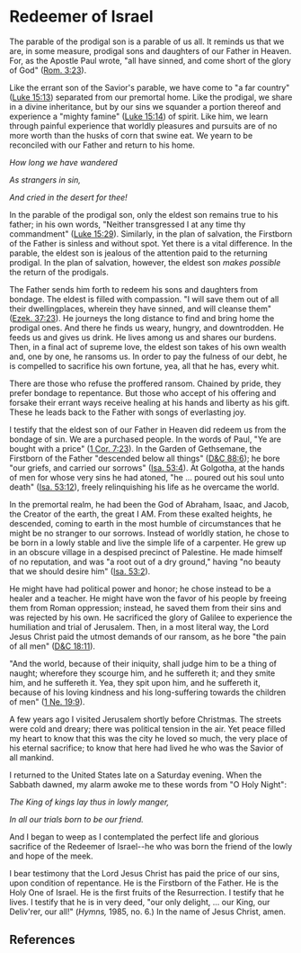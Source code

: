 # Redeemer of Israel

The parable of the prodigal son is a parable of us all. It reminds us that we
are, in some measure, prodigal sons and daughters of our Father in Heaven.
For, as the Apostle Paul wrote, "all have sinned, and come short of the glory
of God" ([Rom. 3:23](/scriptures/nt/rom/3.23?lang=eng#22)).

Like the errant son of the Savior's parable, we have come to "a far country"
([Luke 15:13](/scriptures/nt/luke/15.13?lang=eng#12)) separated from our
premortal home. Like the prodigal, we share in a divine inheritance, but by
our sins we squander a portion thereof and experience a "mighty famine" ([Luke
15:14](/scriptures/nt/luke/15.14?lang=eng#13)) of spirit. Like him, we learn
through painful experience that worldly pleasures and pursuits are of no more
worth than the husks of corn that swine eat. We yearn to be reconciled with
our Father and return to his home.

_How long we have wandered_

_As strangers in sin,_

_And cried in the desert for thee!_

In the parable of the prodigal son, only the eldest son remains true to his
father; in his own words, "Neither transgressed I at any time thy commandment"
([Luke 15:29](/scriptures/nt/luke/15.29?lang=eng#28)). Similarly, in the plan
of salvation, the Firstborn of the Father is sinless and without spot. Yet
there is a vital difference. In the parable, the eldest son is jealous of the
attention paid to the returning prodigal. In the plan of salvation, however,
the eldest son _makes possible_ the return of the prodigals.

The Father sends him forth to redeem his sons and daughters from bondage. The
eldest is filled with compassion. "I will save them out of all their
dwellingplaces, wherein they have sinned, and will cleanse them" ([Ezek.
37:23](/scriptures/ot/ezek/37.23?lang=eng#22)). He journeys the long distance
to find and bring home the prodigal ones. And there he finds us weary, hungry,
and downtrodden. He feeds us and gives us drink. He lives among us and shares
our burdens. Then, in a final act of supreme love, the eldest son takes of his
own wealth and, one by one, he ransoms us. In order to pay the fulness of our
debt, he is compelled to sacrifice his own fortune, yea, all that he has,
every whit.

There are those who refuse the proffered ransom. Chained by pride, they prefer
bondage to repentance. But those who accept of his offering and forsake their
errant ways receive healing at his hands and liberty as his gift. These he
leads back to the Father with songs of everlasting joy.

I testify that the eldest son of our Father in Heaven did redeem us from the
bondage of sin. We are a purchased people. In the words of Paul, "Ye are
bought with a price" ([1 Cor. 7:23](/scriptures/nt/1-cor/7.23?lang=eng#22)).
In the Garden of Gethsemane, the Firstborn of the Father "descended below all
things" ([D&amp;C 88:6](/scriptures/dc-testament/dc/88.6?lang=eng#5)); he bore
"our griefs, and carried our sorrows" ([Isa.
53:4](/scriptures/ot/isa/53.4?lang=eng#3)). At Golgotha, at the hands of men
for whose very sins he had atoned, "he ... poured out his soul unto death"
([Isa. 53:12](/scriptures/ot/isa/53.12?lang=eng#11)), freely relinquishing his
life as he overcame the world.

In the premortal realm, he had been the God of Abraham, Isaac, and Jacob, the
Creator of the earth, the great I AM. From these exalted heights, he
descended, coming to earth in the most humble of circumstances that he might
be no stranger to our sorrows. Instead of worldly station, he chose to be born
in a lowly stable and live the simple life of a carpenter. He grew up in an
obscure village in a despised precinct of Palestine. He made himself of no
reputation, and was "a root out of a dry ground," having "no beauty that we
should desire him" ([Isa. 53:2](/scriptures/ot/isa/53.2?lang=eng#1)).

He might have had political power and honor; he chose instead to be a healer
and a teacher. He might have won the favor of his people by freeing them from
Roman oppression; instead, he saved them from their sins and was rejected by
his own. He sacrificed the glory of Galilee to experience the humiliation and
trial of Jerusalem. Then, in a most literal way, the Lord Jesus Christ paid
the utmost demands of our ransom, as he bore "the pain of all men" ([D&amp;C
18:11](/scriptures/dc-testament/dc/18.11?lang=eng#10)).

"And the world, because of their iniquity, shall judge him to be a thing of
naught; wherefore they scourge him, and he suffereth it; and they smite him,
and he suffereth it. Yea, they spit upon him, and he suffereth it, because of
his loving kindness and his long-suffering towards the children of men" ([1
Ne. 19:9](/scriptures/bofm/1-ne/19.9?lang=eng#8)).

A few years ago I visited Jerusalem shortly before Christmas. The streets were
cold and dreary; there was political tension in the air. Yet peace filled my
heart to know that this was the city he loved so much, the very place of his
eternal sacrifice; to know that here had lived he who was the Savior of all
mankind.

I returned to the United States late on a Saturday evening. When the Sabbath
dawned, my alarm awoke me to these words from "O Holy Night":

_The King of kings lay thus in lowly manger,_

_In all our trials born to be our friend._

And I began to weep as I contemplated the perfect life and glorious sacrifice
of the Redeemer of Israel--he who was born the friend of the lowly and hope of
the meek.

I bear testimony that the Lord Jesus Christ has paid the price of our sins,
upon condition of repentance. He is the Firstborn of the Father. He is the
Holy One of Israel. He is the first fruits of the Resurrection. I testify that
he lives. I testify that he is in very deed, "our only delight, ... our King,
our Deliv'rer, our all!" (_Hymns,_ 1985, no. 6.) In the name of Jesus Christ,
amen.

## References

